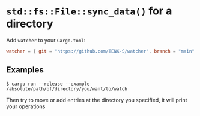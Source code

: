# `std::fs::File::sync_data()` for a directory


Add `watcher` to your `Cargo.toml`:
```toml
watcher = { git = "https://github.com/TENX-S/watcher", branch = "main" }
```
## Examples

```shell
$ cargo run --release --example /absolute/path/of/directory/you/want/to/watch
```

Then try to move or add entries at the directory you specified, it will print your operations
